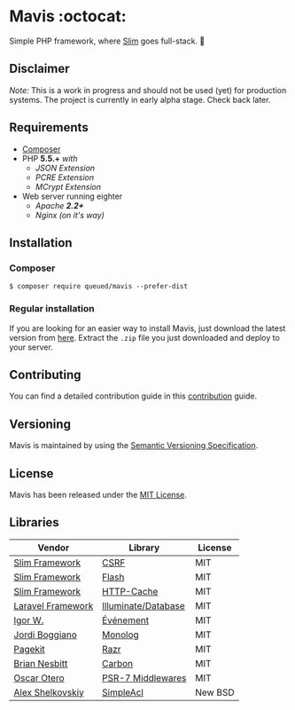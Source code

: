# Mavis :octocat:
Simple PHP framework, where [Slim](http://slimframework.com) goes full-stack. :space_invader:

## Disclaimer
*Note:* This is a work in progress and should not be used (yet) for production systems. The project is currently in early alpha stage. Check back later.

## Requirements
- [Composer](https://getcomposer.org/)
- PHP __5.5.+__ _with_
  - _JSON Extension_
  - _PCRE Extension_
  - _MCrypt Extension_
- Web server running eighter
  - _Apache **2.2+**_
  - _Nginx (on it's way)_

## Installation

### Composer
```$ composer require queued/mavis --prefer-dist```

### Regular installation
If you are looking for an easier way to install Mavis, just download the latest version from [here](https://github.com/queued/mavis/releases). Extract the `.zip` file you just downloaded and deploy to your server.

## Contributing
You can find a detailed contribution guide in this [contribution](CONTRIBUTING.md) guide.

## Versioning
Mavis is maintained by using the [Semantic Versioning Specification](http://semver.org).

## License
Mavis has been released under the [MIT License](LICENSE.txt).

## Libraries
| Vendor | Library | License |
| --- | --- | --- |
| [Slim Framework](http://slimframework.com) | [CSRF](http://slimframework.com/docs/features/csrf.html) | MIT |
| [Slim Framework](http://slimframework.com) | [Flash](https://github.com/slimphp/Slim-Flash) | MIT |
| [Slim Framework](http://slimframework.com) | [HTTP-Cache](http://slimframework.com/docs/features/caching.html) | MIT |
| [Laravel Framework](https://laravel.com) | [Illuminate/Database](https://github.com/illuminate/database) | MIT |
| [Igor W.](https://github.com/igorw) | [Événement](https://github.com/igorw/evenement) | MIT |
| [Jordi Boggiano](https://github.com/Seldaek) | [Monolog](https://github.com/Seldaek/monolog)| MIT |
| [Pagekit](https://www.pagekit.com/) | [Razr](https://github.com/pyrocms/lex) | MIT |
| [Brian Nesbitt](https://github.com/briannesbitt) | [Carbon](https://github.com/briannesbitt/Carbon) | MIT |
| [Oscar Otero](https://github.com/oscarotero) | [PSR-7 Middlewares](https://github.com/oscarotero/psr7-middlewares) | MIT |
| [Alex Shelkovskiy](https://github.com/alexshelkov) | [SimpleAcl](https://github.com/alexshelkov/SimpleAcl) | New BSD |
